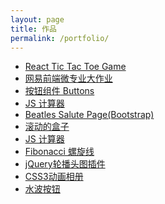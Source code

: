 ```yaml
---
layout: page
title: 作品
permalink: /portfolio/
---
```


<ul>
	<li><a href="http://codepen.io/leighcc/pen/NpJJrP">React Tic Tac Toe Game</a></li>
    <li><a href="http://leighcc.github.io/portfolio/EDU/index.html">网易前端微专业大作业</a></li>
	<li><a href="https://leighcc.github.io/portfolio/Buttons/index.html">按钮组件 Buttons</a></li>
    <li><a href="http://codepen.io/leighcc/full/VmmNMr">JS 计算器</a></li>
	<li><a href="https://leighcc.github.io/portfolio/beatles/index.html">Beatles Salute Page(Bootstrap)</a></li>
	<li><a href="http://leighcc.github.io/portfolio/DEMO/rollingBox/index.html">滚动的盒子</a></li>
	<li><a href="http://codepen.io/leighcc/full/VmmNMr/">JS 计算器</a></li>
	<li><a href="http://codepen.io/leighcc/pen/YGmVaz">Fibonacci 螺旋线</a></li>
	<li><a href="http://leighcc.github.io/portfolio/DEMO/%E8%BD%AE%E6%92%AD%E5%A4%B4%E5%9B%BE_jQuery.html">jQuery轮播头图插件</a></li>
	<li><a href="http://leighcc.github.io/portfolio/DEMO/CSS3%E5%8A%A8%E7%94%BB.html">CSS3动画相册</a></li>
	<li><a href="http://leighcc.github.io/portfolio/DEMO/ripple.html">水波按钮</a></li>
</ul>
